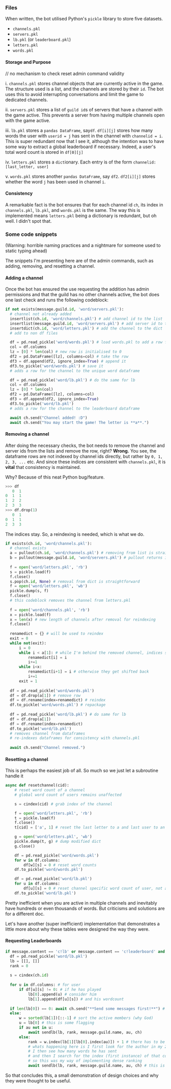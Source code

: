 ### Files

When written, the bot utilised Python's `pickle` library to store five datasets.
- `channels.pkl`
- `servers.pkl`
- `lb.pkl` (or `leaderboard.pkl`)
- `letters.pkl`
- `words.pkl`

#### Storage and Purpose

// no mechanism to check reset admin command validity

i. `channels.pkl` stores channel objects that are currently active in the game. The structure used is a list, and the channels are stored by their `id`. The bot uses this to avoid interrupting conversations and limit the game to dedicated channels.

ii. `servers.pkl` stores a list of `guild id`s of servers that have a channel with the game active. This prevents a server from having multiple channels open with the game active.

iii. `lb.pkl` stores a `pandas DataFrame`, say`df`. `df[i][j]` stores how many words the user with `userid = j` has sent in the channel with `channelid = i`. This is super redundant now that I see it, although the intention was to have some way to extract a global leaderboard if necessary. Indeed, a user's total word count is stored in `df[0][j]`

iv. `letters.pkl` stores a `dict`ionary. Each entry is of the form `channelid: [last_letter, user]`

v. `words.pkl` stores another `pandas DataFrame`, say `df2`. `df2[i][j]` stores whether the word `j` has been used in channel `i`.

#### Consistency
A remarkable fact is the bot ensures that for each channel id `ch`, its index in `channels.pkl`, `lb.pkl`, and `words.pkl` is the same. The way this is implemented means `letters.pkl` being a dictionary is redundant, but oh well. I didn't spot that.

### Some code snippets
(Warning: horrible naming practices and a nightmare for someone used to static typing ahead)

The snippets I'm presenting here are of the admin commands, such as adding, removing, and resetting a channel.

#### Adding a channel
Once the bot has ensured the use requesting the addition has admin permissions and that the guild has no other channels active, the bot does one last check and runs the following codeblock:
```py
if not exists(message.guild.id, 'word/servers.pkl'):
  # channel not already added
  insertlist(ch.id, 'word/channels.pkl') # add channel id to the list
  insertlist(message.guild.id, 'word/servers.pkl') # add server id to the list
  insertdict(ch.id, 'word/letters.pkl') # add the channel to the dict
  # add to non df files

  df = pd.read_pickle('word/words.pkl') # load words.pkl to add a row for the channel
  col = df.columns
  lz = [0] * len(col) # new row is initialised to 0
  df2 = pd.DataFrame([lz], columns=col) # take the row
  df3 = df.append(df2, ignore_index=True) # append it
  df3.to_pickle('word/words.pkl') # save it
  # adds a row for the channel to the unique word dataframe

  df = pd.read_pickle('word/lb.pkl') # do the same for lb
  col = df.columns
  lz = [0] * len(col)
  df2 = pd.DataFrame([lz], columns=col)
  df3 = df.append(df2, ignore_index=True)
  df3.to_pickle('word/lb.pkl')
  # adds a row for the channel to the leaderboard dataframe

  await ch.send("Channel added! :D")
  await ch.send("You may start the game! The letter is **a**.")
```

#### Removing a channel
After doing the necessary checks, the bot needs to remove the channel and server ids from the lists and remove the row, right? **Wrong.** You see, the dataframe rows are not indexed by channel ids directly, but rather by `0, 1, 2, 3, ...` etc. And since these indices are consistent with `channels.pkl`, it is **vital** that consistency is maintained.

Why? Because of this neat Python bug/feature.
```py
>>> df
   0  1
0  1  1
1  2  2
2  3  3
>>> df.drop(1)
   0  1
0  1  1
2  3  3
```

The indices stay. So, a reindexing is needed, which is what we do.

```py
if exists(ch.id, 'word/channels.pkl'):
  # channel exists
  a = pullout(ch.id, 'word/channels.pkl') # removing from list is straightforward
  b = pullout(message.guild.id, 'word/servers.pkl') # pullout returns index when successful
  
  f = open('word/letters.pkl', 'rb')
  s = pickle.load(f)
  f.close()
  s.pop(ch.id, None) # removal from dict is straightforward
  f = open('word/letters.pkl', 'wb')
  pickle.dump(s, f)
  f.close()
  # this codeblock removes the channel from letters.pkl
  
  f = open('word/channels.pkl', 'rb')
  x = pickle.load(f)
  x = len(x) # new length of channels after removal for reindexing
  f.close()
  
  renamedict = {} # will be used to reindex
  exit = 0
  while not(exit):
      i = 0
      while i < a[1]: # while I'm behind the removed channel, indices stay
          renamedict[i] = i
          i+=1
      while i<x:
          renamedict[i+1] = i # otherwise they get shifted back
          i+=1
      exit = 1
  
  df = pd.read_pickle('word/words.pkl')
  df = df.drop(a[1]) # remove row
  df = df.rename(index=renamedict) # reindex
  df.to_pickle('word/words.pkl') # repackage
  
  df = pd.read_pickle('word/lb.pkl') # do same for lb
  df = df.drop(a[1])
  df = df.rename(index=renamedict)
  df.to_pickle('word/lb.pkl')
  # removes channel from dataframes
  # re-indexes dataframes for consistency with channels.pkl
  
  await ch.send("Channel removed.")
```

#### Resetting a channel
This is perhaps the easiest job of all. So much so we just let a subroutine handle it

```py
async def resetchannel(cid):
    # reset word count of a channel
    # global word count of users remains unaffected

    s = cindex(cid) # grab index of the channel

    f = open('word/letters.pkl', 'rb')
    t = pickle.load(f)
    f.close()
    t[cid] = ['a', 1] # reset the last letter to a and last user to an id that allows anyone to play

    g = open('word/letters.pkl', 'wb')
    pickle.dump(t, g) # dump modified dict
    g.close()

    df = pd.read_pickle('word/words.pkl')
    for w in df.columns:
        df[w][s] = 0 # reset word counts
    df.to_pickle('word/words.pkl')

    df = pd.read_pickle('word/lb.pkl')
    for u in df.columns:
        df[u][s] = 0 # reset channel specific word count of user, not affecting global
    df.to_pickle('word/lb.pkl')
```

Pretty inefficient when you are active in multiple channels and inevitably have hundreds or even thousands of words. But criticisms and solutions are for a different doc.

Let's have another (super inefficient) implementation that demonstrates a little more about why these tables were designed the way they were.

#### Requesting Leaderboards

```py
if message.content == 'c!lb' or message.content == 'c!leaderboard' and exists(ch.id, 'word/channels.pkl'):
  df = pd.read_pickle('word/lb.pkl')
  lb = [[], []]
  rank = 0
  
  s = cindex(ch.id)
  
  for u in df.columns: # for user
      if df[u][s] != 0: # if he has played
          lb[0].append(u) # consider him
          lb[1].append(df[u][s]) # and his wordcount
  
  if len(lb[0]) == 0: await ch.send("**Send some messages first!**") # if no one has played, no issue
  else:
      w = sorted(lb[1])[::-1] # sort the active members (why God)
      u = lb[0] # this is some flagging
      if au not in u:
          await sendlb(lb, rank, message.guild.name, au, ch)
      else:
          rank = w.index(lb[1][lb[0].index(au)]) + 1 # there has to be a better way of doing this
          # whats happening here is I first look for the author in my 2d list
          # I then see how many words he has sent
          # and then I search for the index (first instance) of that count in the sorted lb
          # so this was my way of implementing dense ranking
          await sendlb(lb, rank, message.guild.name, au, ch) # this is a subroutine that nicely formats the leaderboard
```

So that concludes this, a small demonstration of design choices and why they were thought to be useful.
